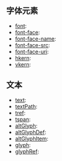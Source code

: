 ## 字体元素

+ [font](https://developer.mozilla.org/en-US/docs/Web/SVG/Element/font): 
+ [font-face](https://developer.mozilla.org/en-US/docs/Web/SVG/Element/font-face): 
+ [font-face-name](https://developer.mozilla.org/en-US/docs/Web/SVG/Element/font-face-name): 
+ [font-face-src](https://developer.mozilla.org/en-US/docs/Web/SVG/Element/font-face-src): 
+ [font-face-uri](https://developer.mozilla.org/en-US/docs/Web/SVG/Element/font-face-uri): 
+ [hkern](https://developer.mozilla.org/en-US/docs/Web/SVG/Element/hkern): 
+ [vkern](https://developer.mozilla.org/en-US/docs/Web/SVG/Element/vkern): 


## 文本

+ [text](https://developer.mozilla.org/en-US/docs/Web/SVG/Element/text): 
+ [textPath](https://developer.mozilla.org/en-US/docs/Web/SVG/Element/textPath): 
+ [tref](https://developer.mozilla.org/en-US/docs/Web/SVG/Element/tref): 
+ [tspan](https://developer.mozilla.org/en-US/docs/Web/SVG/Element/tspan): 
+ [altGlyph](https://developer.mozilla.org/en-US/docs/Web/SVG/Element/altGlyph): 
+ [altGlyphDef](https://developer.mozilla.org/en-US/docs/Web/SVG/Element/altGlyphDef): 
+ [altGlyphItem](https://developer.mozilla.org/en-US/docs/Web/SVG/Element/altGlyphItem): 
+ [glyph](https://developer.mozilla.org/en-US/docs/Web/SVG/Element/glyph): 
+ [glyphRef](https://developer.mozilla.org/en-US/docs/Web/SVG/Element/glyphRef): 
